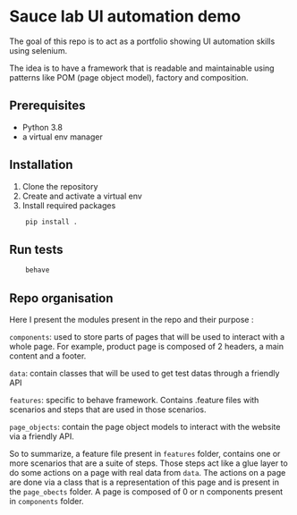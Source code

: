 # Sauce lab UI automation demo

The goal of this repo is to act as a portfolio showing UI automation skills using selenium.

The idea is to have a framework that is readable and maintainable using patterns like POM (page object model), factory and composition.

## Prerequisites

- Python 3.8
- a virtual env manager

## Installation

1. Clone the repository
2. Create and activate a virtual env
3. Install required packages

```bash
    pip install .
```

## Run tests

```bash
    behave
```

## Repo organisation

Here I present the modules present in the repo and their purpose :

`components`: used to store parts of pages that will be used to interact with 
a whole page. For example, product page is composed of 2 headers, a main 
content and a footer.

`data`: contain classes that will be used to get test datas through a 
friendly API

`features`: specific to behave framework. Contains .feature files with 
scenarios and steps that are used in those scenarios.

`page_objects`: contain the page object models to interact with the website via 
a friendly API.

So to summarize, a feature file present in `features` folder, contains one or 
more scenarios that are a suite of steps. Those steps act like a glue layer 
to do some actions on a page with real data from `data`. The actions on a page 
are done via a class that is a representation of this page and is present in 
the `page_obects` folder. A page is composed of 0 or n components present 
in `components` folder.
